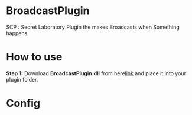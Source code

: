 # BroadcastPlugin
SCP : Secret Laboratory Plugin the makes Broadcasts when Something happens.

# How to use
**Step 1:** Download **BroadcastPlugin.dll** from here[link](https://github.com/terracorra/BroadcastPlugin/releases) and place it into your plugin folder.


# Config
